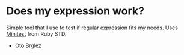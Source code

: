 # Does my expression work?

Simple tool that I use to test if regular expression fits my needs. Uses [Minitest](http://www.ruby-doc.org/stdlib-1.9.3/libdoc/minitest/unit/rdoc/MiniTest.html) from Ruby STD.

- [Oto Brglez](https://github.com/otobrglez)
